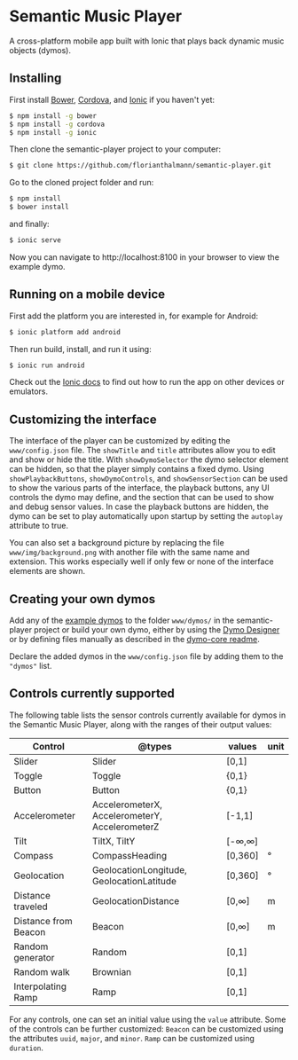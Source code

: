 Semantic Music Player
=====================

A cross-platform mobile app built with Ionic that plays back dynamic music objects (dymos).

## Installing

First install [Bower](http://bower.io/#install-bower), [Cordova](https://cordova.apache.org/#getstarted), and [Ionic](http://ionicframework.com/getting-started) if you haven't yet:
```bash
$ npm install -g bower
$ npm install -g cordova
$ npm install -g ionic
```

Then clone the semantic-player project to your computer:
```bash
$ git clone https://github.com/florianthalmann/semantic-player.git
```

Go to the cloned project folder and run:
```bash
$ npm install
$ bower install
```
and finally:
```bash
$ ionic serve
```

Now you can navigate to http://localhost:8100 in your browser to view the example dymo.

## Running on a mobile device

First add the platform you are interested in, for example for Android:
```bash
$ ionic platform add android
```
Then run build, install, and run it using:
```bash
$ ionic run android
```

Check out the [Ionic docs](http://ionicframework.com/docs/cli/run.html) to find out how to run the app on other devices or emulators.

## Customizing the interface

The interface of the player can be customized by editing the `www/config.json` file. The `showTitle` and `title` attributes allow you to edit and show or hide the title. With `showDymoSelector` the dymo selector element can be hidden, so that the player simply contains a fixed dymo. Using `showPlaybackButtons`, `showDymoControls`, and `showSensorSection` can be used to show the various parts of the interface, the playback buttons, any UI controls the dymo may define, and the section that can be used to show and debug sensor values. In case the playback buttons are hidden, the dymo can be set to play automatically upon startup by setting the `autoplay` attribute to true.

You can also set a background picture by replacing the file `www/img/background.png` with another file with the same name and extension. This works especially well if only few or none of the interface elements are shown.

## Creating your own dymos

Add any of the [example dymos](https://github.com/florianthalmann/example-dymos.git) to the folder `www/dymos/` in the semantic-player project or build your own dymo, either by using the [Dymo Designer](https://github.com/florianthalmann/dymo-designer.git) or by defining files manually as described in the [dymo-core readme](https://github.com/florianthalmann/dymo-core.git).

Declare the added dymos in the `www/config.json` file by adding them to the `"dymos"` list.

## Controls currently supported

The following table lists the sensor controls currently available for dymos in the Semantic Music Player, along with the ranges of their output values:

| Control              | @types                                         | values  | unit |
|----------------------|------------------------------------------------|---------|------|
| Slider               | Slider                                         | [0,1]   |      |
| Toggle               | Toggle                                         | {0,1}   |      |
| Button               | Button                                         | {0,1}   |      |
| Accelerometer        | AccelerometerX, AccelerometerY, AccelerometerZ | [-1,1]  |      |
| Tilt                 | TiltX, TiltY                                   | [-∞,∞]  |      |
| Compass              | CompassHeading                                 | [0,360] | °    |
| Geolocation          | GeolocationLongitude, GeolocationLatitude      | [0,360] | °    |
| Distance traveled    | GeolocationDistance                            | [0,∞]   | m    |
| Distance from Beacon | Beacon                                         | [0,∞]   | m    |
| Random generator     | Random                                         | [0,1]   |      |
| Random walk          | Brownian                                       | [0,1]   |      |
| Interpolating   Ramp | Ramp                                           | [0,1]   |      |

For any controls, one can set an initial value using the `value` attribute. Some of the controls can be further customized: `Beacon` can be customized using the attributes `uuid`, `major`, and `minor`. `Ramp` can be customized using `duration`.
